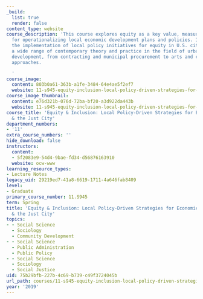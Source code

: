 ```yaml
---
_build:
  list: true
  render: false
content_type: website
course_description: 'This course explores equity as a key value, measure, and framework
  for operationalizing local economic development plans and policies. It examines
  the implementation of local policy initiatives for equity in U.S. cities and investigates
  a wide range of contemporary theory and practice in the field of urban economic
  development, from contracting and municipal procurement to arts and culture-driven
  approaches.

  '
course_image:
  content: 803b0a61-363b-a1fe-3484-64e4ae5f2ef7
  website: 11-s945-equity-inclusion-local-policy-driven-strategies-for-economic-development-the-just-city-spring-2019
course_image_thumbnail:
  content: e76d321b-076d-72ba-bf20-a3d922da443b
  website: 11-s945-equity-inclusion-local-policy-driven-strategies-for-economic-development-the-just-city-spring-2019
course_title: 'Equity & Inclusion: Local Policy-Driven Strategies for Economic Development
  & the Just City'
department_numbers:
- '11'
extra_course_numbers: ''
hide_download: false
instructors:
  content:
  - 5f2083e9-54d4-9bae-fd34-d56876163910
  website: ocw-www
learning_resource_types:
- Lecture Notes
legacy_uid: 29219ed7-41a8-6619-1711-4a646fab8409
level:
- Graduate
primary_course_number: 11.S945
term: Spring
title: 'Equity & Inclusion: Local Policy-Driven Strategies for Economic Development
  & the Just City'
topics:
- - Social Science
  - Sociology
  - Community Development
- - Social Science
  - Public Administration
  - Public Policy
- - Social Science
  - Sociology
  - Social Justice
uid: 75b29bfb-227b-4c69-b739-c49f3724045b
url_path: courses/11-s945-equity-inclusion-local-policy-driven-strategies-for-economic-development-the-just-city-spring-2019
year: '2019'
---
```

